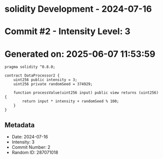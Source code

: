﻿# solidity Development - 2024-07-16
# Commit #2 - Intensity Level: 3
# Generated on: 2025-06-07 11:53:59
```solidity
pragma solidity ^0.8.0;

contract DataProcessor2 {
    uint256 public intensity = 3;
    uint256 private randomSeed = 374929;

    function processValue(uint256 input) public view returns (uint256) {
        return input * intensity + randomSeed % 100;
    }
}
```
## Metadata
- Date: 2024-07-16
- Intensity: 3
- Commit Number: 2
- Random ID: 287071018
